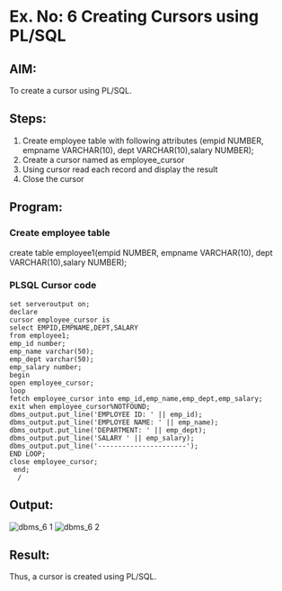 # Ex. No: 6 Creating Cursors using PL/SQL

## AIM: 
To create a cursor using PL/SQL.

## Steps:
1. Create employee table with following attributes (empid NUMBER, empname VARCHAR(10), dept VARCHAR(10),salary NUMBER);
2. Create a cursor named as employee_cursor
3. Using cursor read each record and display the result
4. Close the cursor

## Program:
### Create employee table
create table employee1(empid NUMBER, empname VARCHAR(10), dept VARCHAR(10),salary NUMBER);
### PLSQL Cursor code
```
set serveroutput on;
declare
cursor employee_cursor is
select EMPID,EMPNAME,DEPT,SALARY
from employee1;
emp_id number;
emp_name varchar(50);
emp_dept varchar(50);
emp_salary number;
begin
open employee_cursor;
loop
fetch employee_cursor into emp_id,emp_name,emp_dept,emp_salary;
exit when employee_cursor%NOTFOUND;
dbms_output.put_line('EMPLOYEE ID: ' || emp_id);
dbms_output.put_line('EMPLOYEE NAME: ' || emp_name);
dbms_output.put_line('DEPARTMENT: ' || emp_dept);
dbms_output.put_line('SALARY ' || emp_salary);
dbms_output.put_line('----------------------');
END LOOP;
close employee_cursor;
 end;
  /
```
  
## Output:
![dbms_6 1](https://github.com/gummadileepkumar/Ex-no-6-Creating-Cursors-using-PL-SQL/assets/118707761/e4a37a09-d350-4cd7-9124-062b3c13f105)
![dbms_6 2](https://github.com/gummadileepkumar/Ex-no-6-Creating-Cursors-using-PL-SQL/assets/118707761/09435b55-fa31-41b9-a0f0-c4df89a377a1)



## Result:
Thus, a cursor is created using PL/SQL.
